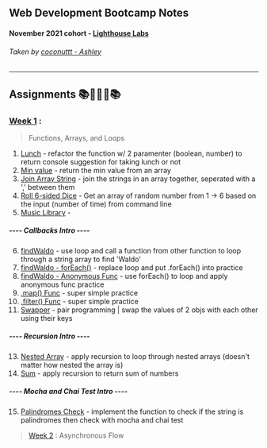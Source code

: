 ## Web Development Bootcamp Notes
#### November 2021 cohort - [Lighthouse Labs](https://www.lighthouselabs.ca/en/web-development-bootcamp) 
###### Taken by [coconuttt - Ashley](https://github.com/tripleboba)
---
## Assignments 📚🙇🏻‍♀️📚
### [Week 1](/Week_1) :
> Functions, Arrays, and Loops
1. [Lunch](/Week_1/Day_1/lunch_assignment.js) - refactor the function w/ 2 paramenter (boolean, number) to return console suggestion for taking lunch or not
2. [Min value](/Week_1/Day_2/min.js) - return the min value from an array
3. [Join Array String](/Week_1/Day_2/joinList.js) - join the strings in an array together, seperated with a ',' between them
4. [Roll 6-sided Dice](/Week_1/Day_2/dice-roller.js) - Get an array of random number from 1 -> 6 based on the input (number of time) from command line
5. [Music Library](/Week_1/Day_3/musicLibrary.js) - 

##### ---- Callbacks Intro ----
6. [findWaldo](/Week_1/Day_4/findWaldo.js) - use loop and call a function from other function to loop through a string array to find 'Waldo'
7. [findWaldo - forEach()](/Week_1/Day_4/findWaldoForEach.js) - replace loop and put .forEach() into practice
8. [findWaldo - Anonymous Func](/Week_1/Day_4/findWaldoAnonymouse.js) - use forEach() to loop and apply anonymous func practice
9. [.map() Func](/Week_1/Day_4/mapTest.js) - super simple practice
10. [.filter() Func](/Week_1/Day_4/passingGrades.js) - super simple practice
11. [Swapper](/Week_1/Day_4/swapper.js) - pair programming | swap the values of 2 objs with each other using their keys

##### ---- Recursion Intro ----
13. [Nested Array](/Week_1/Day_4/nested_array_recursion.js) - apply recursion to loop through nested arrays (doesn't matter how nested the array is)
14. [Sum](/Week_1/Day_4/sum_recursive.js) - apply recursion to return sum of numbers

##### ---- Mocha and Chai Test Intro ----
15. [Palindromes Check](/Week_1/Day_5/web-js-palindromes/lib/palindromes.js) - implement the function to check if the string is palindromes then check with mocha and chai test

> [Week 2](/Week_2) : 
> Asynchronous Flow
